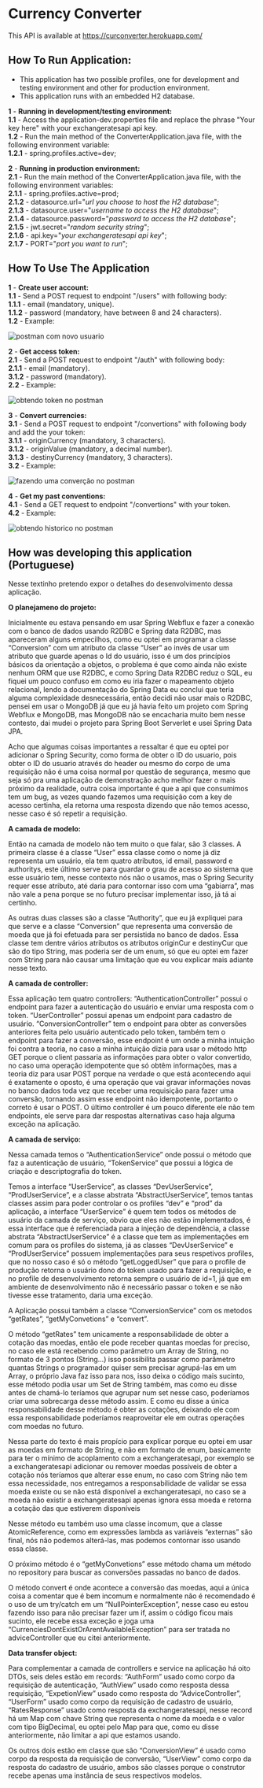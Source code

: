 # Currency Converter

This API is available at https://curconverter.herokuapp.com/

## How To Run Application:

* This application has two possible profiles, one for development and testing environment and other for production environment.
* This application runs with an embedded H2 database.

**1** - **Running in development/testing environment:**  
**1.1** - Access the application-dev.properties file and replace the phrase "Your key here" with your exchangeratesapi api key.  
**1.2** - Run the main method of the ConverterApplication.java file, with the following environment variable:  
**1.2.1** - spring.profiles.active=dev;  

**2** - **Running in production environment:**  
**2.1** - Run the main method of the ConverterApplication.java file, with the following environment variables:   
**2.1.1** - spring.profiles.active=prod;  
**2.1.2** - datasource.url="*url you choose to host the H2 database*";  
**2.1.3** - datasource.user="*username to access the H2 database*";  
**2.1.4** - datasource.password="*password to access the H2 databas*e";  
**2.1.5** - jwt.secret="*random security string*";  
**2.1.6** - api.key="*your exchangeratesapi api key*";  
**2.1.7** - PORT="*port you want to run*";  

## How To Use The Application  

**1** - **Create user account:**  
**1.1** - Send a POST request to endpoint "/users" with following body:  
**1.1.1** - email (mandatory, unique).  
**1.1.2** - password (mandatory, have between 8 and 24 characters).  
**1.2** - Example:

![postman com novo usuario](https://github.com/LeonardoCavazzola/currency-converter/blob/main/src/main/resources/images/new%20user2.PNG)

**2** - **Get access token:**  
**2.1** - Send a POST request to endpoint "/auth" with following body:  
**2.1.1** - email (mandatory).  
**3.1.2** - password (mandatory).  
**2.2** - Example:

![obtendo token no postman](https://github.com/LeonardoCavazzola/currency-converter/blob/main/src/main/resources/images/Auth.PNG)

**3** - **Convert currencies:**  
**3.1** - Send a POST request to endpoint "/convertions" with following body and add the your token:  
**3.1.1** - originCurrency (mandatory, 3 characters).  
**3.1.2** - originValue (mandatory, a decimal number).  
**3.1.3** - destinyCurrency (mandatory, 3 characters).  
**3.2** - Example:

![fazendo uma converção no postman](https://github.com/LeonardoCavazzola/currency-converter/blob/main/src/main/resources/images/covertion.PNG)

**4** - **Get my past conventions:**  
**4.1** - Send a GET request to endpoint "/convertions" with your token.  
**4.2** - Example:  

![obtendo historico no postman](https://github.com/LeonardoCavazzola/currency-converter/blob/main/src/main/resources/images/allcerrto.PNG)

## How was developing this application (Portuguese)

Nesse textinho pretendo expor o detalhes do desenvolvimento dessa aplicação.

**O planejameno do projeto:**

Inicialmente eu estava pensando em usar Spring Webflux e fazer a conexão com o banco de dados usando R2DBC e Spring data R2DBC, mas apareceram alguns empecilhos, como eu optei em programar a classe “Conversion” com um atributo da classe “User” ao invés de usar um atributo que guarde apenas o Id do usuário, isso é um dos princípios básicos da orientação a objetos, o problema é que como ainda não existe nenhum ORM que use R2DBC, e como Spring Data R2DBC reduz o SQL, eu fiquei um pouco confuso em como eu iria fazer o mapeamento objeto relacional, lendo a documentação do Spring Data eu conclui que teria alguma complexidade desnecessária, então decidi não usar mais o R2DBC, pensei em usar o MongoDB já que eu já havia feito um projeto com Spring Webflux e MongoDB, mas MongoDB não se encacharia muito bem nesse contesto, dai mudei o projeto para Spring Boot Serverlet e usei Spring Data JPA.

Acho que algumas coisas importantes a ressaltar é que eu optei por adicionar o Spring Security, como forma de obter o ID do usuario, pois obter o ID do usuario através do header ou mesmo do corpo de uma requisição não é uma coisa normal por questão de segurança, mesmo que seja só pra uma aplicação de demonstração acho melhor fazer o mais próximo da realidade, outra coisa importante é que a api que consumimos tem um bug, as vezes quando fazemos uma requisição com a key de acesso certinha, ela retorna uma resposta dizendo que não temos acesso, nesse caso é só repetir a requisição. 

**A camada de modelo:**

Então na camada de modelo não tem muito o que falar, são 3 classes. A primeira classe é a classe “User” essa classe como o nome já diz representa um usuário, ela tem quatro atributos, id email, password e authoritys, este último serve para guardar o grau de acesso ao sistema que esse usuário tem, nesse contexto nós não o usamos, mas o Spring Security requer esse atributo, até daria para contornar isso com uma “gabiarra”, mas não vale a pena porque se no futuro precisar implementar isso, já tá ai certinho.

As outras duas classes são a classe “Authority”, que eu já expliquei para que serve e a classe “Conversion” que representa uma conversão de moeda que já foi efetuada para ser persistida no banco de dados. Essa classe tem dentre vários atributos os atributos originCur e destinyCur que são do tipo String, mas poderia ser de um enum, só que eu optei em fazer com String para não causar uma limitação que eu vou explicar mais adiante nesse texto.

**A camada de controller:**

Essa aplicação tem quatro controllers: “AuthenticationController” possui o endpoint para fazer a autenticação do usuário e enviar uma resposta com o token. “UserController” possui apenas um endpoint para cadastro de usuário. “ConversionController” tem o endpoint para obter as conversões anteriores feita pelo usuário autenticado pelo token, também tem o endpoint para fazer a conversão, esse endpoint é um onde a minha intuição foi contra a teoria, no caso a minha intuição dizia para usar o método http GET porque o client passaria as informações para obter o valor convertido, no caso uma operação idempotente que só obtêm informações, mas a teoria diz para usar POST porque na verdade o que está acontecendo aqui é exatamente o oposto, é uma operação que vai gravar informações novas no banco dados toda vez que receber uma requisição para fazer uma conversão, tornando assim esse endpoint não idempotente, portanto o correto é usar o POST. O último controller é um pouco diferente ele não tem endpoints, ele serve para dar respostas alternativas caso haja alguma exceção na aplicação.

**A camada de serviço:**

Nessa camada temos o “AuthenticationService” onde possui o método que faz a autenticação de usuário, “TokenService” que possui a lógica de criação e descriptografia do token.

Temos a interface “UserService”, as classes “DevUserService”, “ProdUserService”, e a classe abstrata “AbstractUserService”, temos tantas classes assim para poder controlar o os profiles “dev” e “prod” da aplicação, a interface “UserService” é quem tem todos os métodos de usuário da camada de serviço, obvio que eles não estão implementados, é essa interface que é referenciada para a injeção de dependência, a classe abstrata “AbstractUserService” é a classe que tem as implementações em comum para os profiles do sistema, já as classes “DevUserService” e “ProdUserService” possuem implementações para seus respetivos profiles, que no nosso caso é só o método “getLoggedUser” que para o profile de produção retorna o usuário dono do token usado para fazer a requisição, e no profile de desenvolvimento retorna sempre o usuário de id=1, já que em ambiente de desenvolvimento não é necessário passar o token e se não tivesse esse tratamento, daria uma exceção.

A Aplicação possui também a classe “ConversionService” com os metodos “getRates”, “getMyConvetions” e “convert”.

O método “getRates” tem unicamente a responsabilidade de obter a cotação das moedas, então ele pode receber quantas moedas for preciso, no caso ele está recebendo como parâmetro um Array de String, no formato de 3 pontos (String…) isso possibilita passar como parâmetro quantas Strings o programador quiser sem precisar agrupá-las em um Array, o próprio Java faz isso para nos, isso deixa o código mais sucinto, esse método podia usar um Set de String também, mas como eu disse antes de chamá-lo teríamos que agrupar num set nesse caso, poderíamos criar uma sobrecarga desse método assim. E como eu disse a única responsabilidade desse método é obter as cotações, deixando ele com essa responsabilidade poderíamos reaproveitar ele em outras operações com moedas no futuro.

Nessa parte do texto é mais propício para explicar porque eu optei em usar as moedas em formato de String, e não em formato de enum, basicamente para ter o mínimo de acoplamento com a exchangeratesapi, por exemplo se a exchangeratesapi adicionar ou remover moedas possíveis de obter a cotação nós teríamos que alterar esse enum, no caso com String não tem essa necessidade, nos entregamos a responsabilidade de validar se essa moeda existe ou se não está disponível a exchangeratesapi, no caso se a moeda não existir a exchangeratesapi apenas ignora essa moeda e retorna a cotação das que estiverem disponíveis

Nesse método eu também uso uma classe incomum, que a classe AtomicReference, como em expressões lambda as variáveis “externas” são final, nós não podemos alterá-las, mas podemos contornar isso usando essa classe.

O próximo método é o “getMyConvetions” esse método chama um método no repository para buscar as conversões passadas no banco de dados.

O método convert é onde acontece a conversão das moedas, aqui a única coisa a comentar que é bem incomum e normalmente não é recomendado é o uso de um try/catch em um “NullPointerException”, nesse caso eu estou fazendo isso para não precisar fazer um if, assim o código ficou mais sucinto, ele recebe essa exceção e joga uma “CurrenciesDontExistOrArentAvailableException” para ser tratada no adviceController que eu citei anteriormente.

**Data transfer object:**

Para complementar a camada de controllers e service na aplicação há oito DTOs, seis deles estão em records: “AuthForm” usado como corpo da requisição de autenticação, “AuthView” usado como resposta dessa requisição, “ExpetionView” usado como resposta do “AdviceController”, “UserForm” usado como corpo da requisição de cadastro de usuário, “RatesResponse” usado como resposta da exchangeratesapi, nesse record há um Map com chave String que representa o nome da moeda e o valor com tipo BigDecimal, eu optei pelo Map para que, como eu disse anteriormente, não limitar a api que estamos usando.

Os outros dois estão em classe que são “ConversionView” é usado como corpo da resposta da requisição de conversão, “UserView” como corpo da resposta do cadastro de usuário, ambos são classes porque o construtor recebe apenas uma instância de seus respectivos modelos. 



